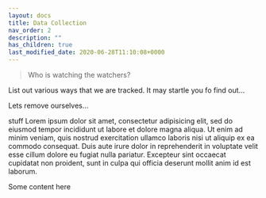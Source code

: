 ```yaml
---
layout: docs
title: Data Collection
nav_order: 2
description: ""
has_children: true
last_modified_date: 2020-06-28T11:10:08+0000
---
```


> Who is watching the watchers?

List out various ways that we are tracked. It may startle you fo find out...

Lets remove ourselves...

stuff 
Lorem ipsum dolor sit amet, consectetur adipisicing elit, sed do eiusmod
tempor incididunt ut labore et dolore magna aliqua. Ut enim ad minim veniam,
quis nostrud exercitation ullamco laboris nisi ut aliquip ex ea commodo
consequat. Duis aute irure dolor in reprehenderit in voluptate velit esse
cillum dolore eu fugiat nulla pariatur. Excepteur sint occaecat cupidatat non
proident, sunt in culpa qui officia deserunt mollit anim id est laborum.


Some content here

